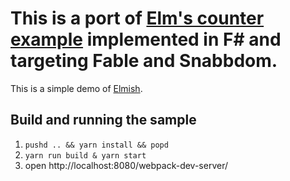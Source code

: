 This is a port of [Elm's counter example](https://github.com/evancz/elm-architecture-tutorial/blob/master/examples/1-button.elm) implemented in F# and targeting Fable and Snabbdom.
========

This is a simple demo of [Elmish](https://github.com/fable-compiler/fable-elmish).


## Build and running the sample
1. `pushd .. && yarn install && popd`
2. `yarn run build & yarn start`
3. open http://localhost:8080/webpack-dev-server/
